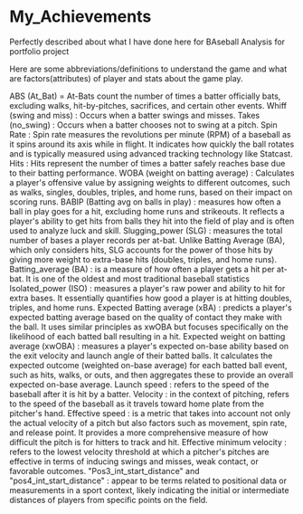 # My_Achievements
Perfectly described about what I have done here for BAseball Analysis for portfolio project

Here are some abbreviations/definitions to understand the game and what are factors(attributes) of player and stats about the game play.

ABS (At_Bat) = At-Bats count the number of times a batter officially bats, excluding walks, hit-by-pitches, sacrifices, and certain other events.
Whiff (swing and miss) : Occurs when a batter swings and misses.
Takes (no_swing) : Occurs when a batter chooses not to swing at a pitch.
Spin Rate : Spin rate measures the revolutions per minute (RPM) of a baseball as it spins around its axis while in flight. It indicates how quickly the ball rotates and is typically measured using advanced tracking technology like Statcast.
Hits :  Hits represent the number of times a batter safely reaches base due to their batting performance.
WOBA (weight on batting average) : Calculates a player's offensive value by assigning weights to different outcomes, such as walks, singles, doubles, triples, and home runs, based on their impact on scoring runs.
BABIP (Batting avg on balls in play) : measures how often a ball in play goes for a hit, excluding home runs and strikeouts. It reflects a player's ability to get hits from balls they hit into the field of play and is often used to analyze luck and skill.
Slugging_power (SLG) : measures the total number of bases a player records per at-bat. Unlike Batting Average (BA), which only considers hits, SLG accounts for the power of those hits by giving more weight to extra-base hits (doubles, triples, and home runs).
Batting_average (BA) : is a measure of how often a player gets a hit per at-bat. It is one of the oldest and most traditional baseball statistics
Isolated_power (ISO) : measures a player's raw power and ability to hit for extra bases. It essentially quantifies how good a player is at hitting doubles, triples, and home runs.
Expected Batting average (xBA) : predicts a player's expected batting average based on the quality of contact they make with the ball. It uses similar principles as xwOBA but focuses specifically on the likelihood of each batted ball resulting in a hit.
Expected weight on batting average (xwOBA) : measures a player's expected on-base ability based on the exit velocity and launch angle of their batted balls. It calculates the expected outcome (weighted on-base average) for each batted ball event, such as hits, walks, or outs, and then aggregates these to provide an overall expected on-base average.
Launch speed : refers to the speed of the baseball after it is hit by a batter.
Velocity : in the context of pitching, refers to the speed of the baseball as it travels toward home plate from the pitcher's hand.
Effective speed : is a metric that takes into account not only the actual velocity of a pitch but also factors such as movement, spin rate, and release point. It provides a more comprehensive measure of how difficult the pitch is for hitters to track and hit.
Effective minimum velocity : refers to the lowest velocity threshold at which a pitcher's pitches are effective in terms of inducing swings and misses, weak contact, or favorable outcomes.
"Pos3_int_start_distance" and "pos4_int_start_distance" : appear to be terms related to positional data or measurements in a sport context, likely indicating the initial or intermediate distances of players from specific points on the field.
